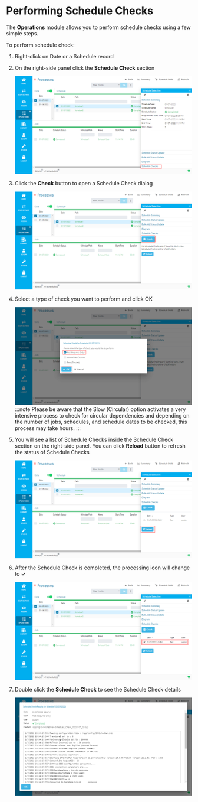 # Performing Schedule Checks

The **Operations** module allows you to perform schedule checks using a few simple steps.

To perform schedule check:

1. Right-click on Date or a Schedule record

2. On the right-side panel click the **Schedule Check** section

   ![Schedule Checks section](../../../Resources/Images/SM/Performing-Schedule-Checks1.png "Schedule Checks section")


3. Click the **Check** button to open a Schedule Check dialog

   ![Schedule Check button](../../../Resources/Images/SM/Performing-Schedule-Checks2.png "Schedule Check button")

4. Select a type of check you want to perform and click OK

   ![Schedule Check dialog](../../../Resources/Images/SM/Performing-Schedule-Checks3.png "Schedule Check dialog")
:::note
Please be aware that the Slow (Circular) option activates a very intensive process to check for circular dependencies and depending on the number of jobs, schedules, and schedule dates to be checked, this process may take hours.
:::


5. You will see a list of Schedule Checks inside the Schedule Check section on the right-side panel. You can click **Reload** button to refresh the status of Schedule Checks

   ![Reload Schedule Checks button](../../../Resources/Images/SM/Performing-Schedule-Checks4.png "Reload Schedule Checks button")


6. After the Schedule Check is completed, the processing icon will change to **✓**

   ![Schedule Checks results list](../../../Resources/Images/SM/Performing-Schedule-Checks5.png "Schedule Checks results list")


7. Double click the **Schedule Check** to see the Schedule Check details

   ![Schedule Check result details](../../../Resources/Images/SM/Performing-Schedule-Checks6.png "Schedule Check result details")